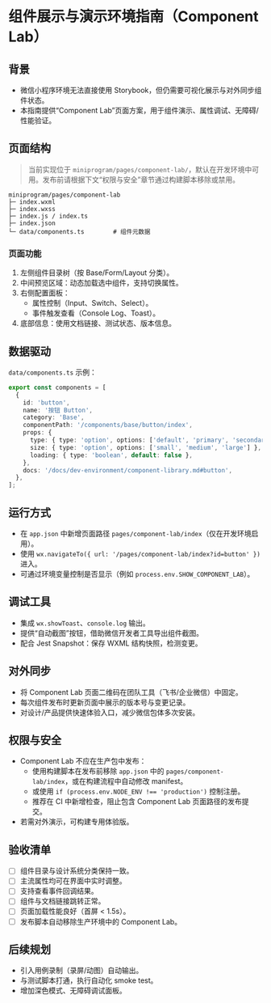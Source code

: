 ﻿# 组件展示与演示环境指南（Component Lab）

## 背景

- 微信小程序环境无法直接使用 Storybook，但仍需要可视化展示与对外同步组件状态。
- 本指南提供“Component Lab”页面方案，用于组件演示、属性调试、无障碍/性能验证。

## 页面结构

> 当前实现位于 `miniprogram/pages/component-lab/`，默认在开发环境中可用。发布前请根据下文“权限与安全”章节通过构建脚本移除或禁用。

```
miniprogram/pages/component-lab
├─ index.wxml
├─ index.wxss
├─ index.js / index.ts
├─ index.json
└─ data/components.ts        # 组件元数据
```

### 页面功能

1. 左侧组件目录树（按 Base/Form/Layout 分类）。
2. 中间预览区域：动态加载选中组件，支持切换属性。
3. 右侧配置面板：
   - 属性控制（Input、Switch、Select）。
   - 事件触发查看（Console Log、Toast）。
4. 底部信息：使用文档链接、测试状态、版本信息。

## 数据驱动

`data/components.ts` 示例：

```ts
export const components = [
  {
    id: 'button',
    name: '按钮 Button',
    category: 'Base',
    componentPath: '/components/base/button/index',
    props: {
      type: { type: 'option', options: ['default', 'primary', 'secondary'] },
      size: { type: 'option', options: ['small', 'medium', 'large'] },
      loading: { type: 'boolean', default: false },
    },
    docs: '/docs/dev-environment/component-library.md#button',
  },
];
```

## 运行方式

- 在 `app.json` 中新增页面路径 `pages/component-lab/index`（仅在开发环境启用）。
- 使用 `wx.navigateTo({ url: '/pages/component-lab/index?id=button' })` 进入。
- 可通过环境变量控制是否显示（例如 `process.env.SHOW_COMPONENT_LAB`）。

## 调试工具

- 集成 `wx.showToast`、`console.log` 输出。
- 提供“自动截图”按钮，借助微信开发者工具导出组件截图。
- 配合 Jest Snapshot：保存 WXML 结构快照，检测变更。

## 对外同步

- 将 Component Lab 页面二维码在团队工具（飞书/企业微信）中固定。
- 每次组件发布时更新页面中展示的版本号与变更记录。
- 对设计/产品提供快速体验入口，减少微信包体多次安装。

## 权限与安全

- Component Lab 不应在生产包中发布：
  - 使用构建脚本在发布前移除 `app.json` 中的 `pages/component-lab/index`，或在构建流程中自动修改 manifest。
  - 或使用 `if (process.env.NODE_ENV !== 'production')` 控制注册。
  - 推荐在 CI 中新增检查，阻止包含 Component Lab 页面路径的发布提交。
- 若需对外演示，可构建专用体验版。

## 验收清单

- [ ] 组件目录与设计系统分类保持一致。
- [ ] 主流属性均可在界面中实时调整。
- [ ] 支持查看事件回调结果。
- [ ] 组件与文档链接跳转正常。
- [ ] 页面加载性能良好（首屏 < 1.5s）。
- [ ] 发布脚本自动移除生产环境中的 Component Lab。

## 后续规划

- 引入用例录制（录屏/动图）自动输出。
- 与测试脚本打通，执行自动化 smoke test。
- 增加深色模式、无障碍调试面板。
